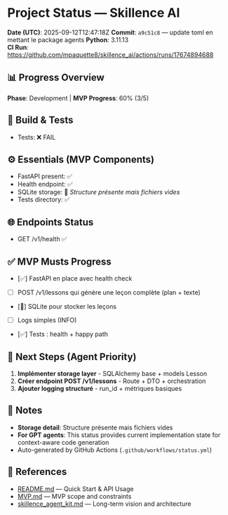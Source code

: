 # Project Status — Skillence AI

**Date (UTC)**: 2025-09-12T12:47:18Z
**Commit**: `a9c51c8` — update toml en mettant le package agents
**Python**: 3.11.13  
**CI Run**: https://github.com/mpaquette8/skillence_ai/actions/runs/17674894688

## 📊 Progress Overview
**Phase**: Development | **MVP Progress**: 60% (3/5)

## 🔧 Build & Tests
- Tests: ❌ FAIL

## ⚙️ Essentials (MVP Components)
- FastAPI present: ✅
- Health endpoint: ✅
- SQLite storage: 🔄 _Structure présente mais fichiers vides_
- Tests directory: ✅

## 🌐 Endpoints Status
- GET /v1/health ✅

## ✅ MVP Musts Progress
- [✅] FastAPI en place avec health check
- [ ] POST /v1/lessons qui génère une leçon complète (plan + texte)
- [🔄] SQLite pour stocker les leçons
- [ ] Logs simples (INFO)
- [✅] Tests : health + happy path

## 🚀 Next Steps (Agent Priority)
1. **Implémenter storage layer** - SQLAlchemy base + models Lesson
2. **Créer endpoint POST /v1/lessons** - Route + DTO + orchestration
4. **Ajouter logging structuré** - run_id + métriques basiques

## 📝 Notes
- **Storage detail**: Structure présente mais fichiers vides
- **For GPT agents**: This status provides current implementation state for context-aware code generation
- Auto-generated by GitHub Actions (`.github/workflows/status.yml`)

## 🔗 References
- [README.md](README.md) — Quick Start & API Usage
- [MVP.md](MVP.md) — MVP scope and constraints  
- [skillence_agent_kit.md](skillence_agent_kit.md) — Long-term vision and architecture

